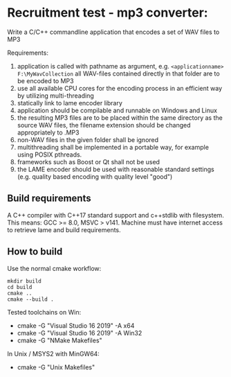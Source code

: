 # Recruitment test - mp3 converter:

Write a C/C++ commandline application that encodes a set of WAV files to MP3    

Requirements:

1. application is called with pathname as argument, e.g. `<applicationname> F:\MyWavCollection` all WAV-files contained directly in that folder are to be encoded to MP3
2. use all available CPU cores for the encoding process in an efficient way by utilizing multi-threading
3. statically link to lame encoder library
4. application should be compilable and runnable on Windows and Linux
5. the resulting MP3 files are to be placed within the same directory as the source WAV files, the filename extension should be changed appropriately to .MP3
6. non-WAV files in the given folder shall be ignored
7. multithreading shall be implemented in a portable way, for example using POSIX pthreads.
8. frameworks such as Boost or Qt shall not be used
9. the LAME encoder should be used with reasonable standard settings (e.g. quality based encoding with quality level "good")

## Build requirements
A C++ compiler with C++17 standard support and c++stdlib with filesystem.
This means: GCC >= 8.0, MSVC > v141.
Machine must have internet access to retrieve lame and build requirements.

## How to build
Use the normal cmake workflow:
```
mkdir build
cd build
cmake ..
cmake --build .
```

Tested toolchains on Win:
* cmake -G "Visual Studio 16 2019" -A x64
* cmake -G "Visual Studio 16 2019" -A Win32
* cmake -G "NMake Makefiles"

In Unix / MSYS2 with MinGW64:
* cmake -G "Unix Makefiles"
